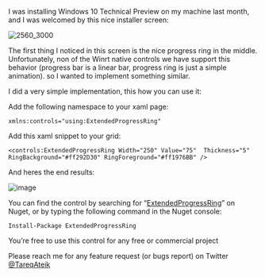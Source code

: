 I was installing Windows 10 Technical Preview on my machine last month, and I was welcomed by this nice installer screen:

![2560_3000](http://tareqateik.com/content/images/2016/02/pb1.jpg)

The first thing I noticed in this screen is the nice progress ring in the middle. Unfortunately, non of the Winrt native controls we have support this behavior (progress bar is a linear bar, progress ring is just a simple animation). so I wanted to implement something similar.

I did a very simple implementation, this how you can use it:

Add the following namespace to your xaml page:

    xmlns:controls="using:ExtendedProgressRing"

Add this xaml snippet to your grid:

    <controls:ExtendedProgressRing Width="250" Value="75"  Thickness="5" RingBackground="#ff292D30" RingForeground="#ff1976BB" /> 

And heres the end results:

![image](http://tareqateik.com/content/images/2016/02/pb2.jpg)

You can find the control by searching for “[ExtendedProgressRing](http://www.nuget.org/packages/ExtendedProgressRing)” on Nuget, or by typing the following command in the Nuget console:

    Install-Package ExtendedProgressRing 

You’re free to use this control for any free or commercial project

Please reach me for any feature request (or bugs report) on Twitter [@TareqAteik](https://twitter.com/TareqAteik)
